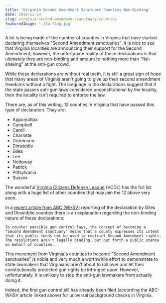 ```yaml
---
title: 'Virginia Second Amendment Sanctuary Counties Non-Binding'
date: 2019-11-24
slug: virginia-second-amendment-sanctuary-counties
featuredImage: './2a-flag.jpg'
---
```


A lot is being made of the number of counties in Virginia that have started declaring themselves "Second Amendment sanctuaries". It is nice to see that Virginia localities are announcing their support for the Second Amendment; however, the unfortunate reality of these declarations is that ultimately they are non-binding and amount to nothing more than "fist-shaking" at the anti-gun crowd.

While these declarations are without real teeth, it is still a great sign of hope that many areas of Virginia aren't going to give up their second amendment freedoms without a fight. The language in the declarations suggest that if the state passes anti-gun laws considered unconstitutional by the locality, then the locality isn't required to enforce the law.

There are, as of this writing, 12 counties in Virginia that have passed this type of declaration. They are:

- Appomattox
- Campbell
- Caroll
- Charlotte
- Dickenson
- Dinwiddie
- Giles
- Lee
- Nottoway
- Patrick
- Pittsylvania
- Sussex

The wonderful [Virginia Citizens Defense League](https://vcdl.org/) (VCDL) has the full list along with a huge list of other counties that may join the 12 above very soon.

In a [recent article from ABC (WHSV)](https://www.whsv.com/content/news/Increasing-number-of-Virginia-counties-declare-themselves-Second-Amendment-sanctuaries-565352121.html) reporting of the declaration by Giles and Dinwiddie counties there is an explanation regarding the non-binding nature of these declarations:

```To counter possible gun control laws, the concept of becoming a "Second Amendment sanctuary" means that a county expresses its intent that its public funds not be used to restrict Second Amendment rights. The resolutions aren't legally binding, but put forth a public stance on behalf of counties.```

This movement from Virginia's counties to become "Second Amendment sanctuaries" is noble and very much a worthwhile effort to demonstrate to state lawmakers that Virginians aren't about to roll over and let their constitutionally protected gun rights be infringed upon. However, unfortunately, it is unlikely to stop the anti-gun lawmakers from actually doing it.

Indeed, the first gun control bill has already been filed (according the ABC-WHSV article linked above) for universal background checks in Virginia.
